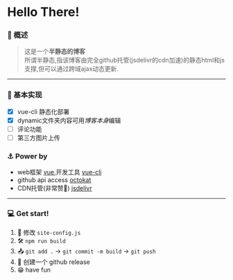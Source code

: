 # Hello There!


### 🎂 概述

> 这是一个**半静态的博客**  
> 所谓半静态,指该博客由完全github托管(jsdelivr的cdn加速)的静态html和js支撑,但可以通过跨域ajax动态更新.

---

### 🔨 基本实现
- [x] vue-cli 静态化部署
- [x] dynamic文件夹内容可用*博客本身*编辑
- [ ] 评论功能
- [ ] 第三方图片上传

### ⚓ Power by
* web框架 [vue](https://vuejs.org),开发工具 [vue-cli](https://cli.vuejs.org)
* github api access [octokat](https://github.com/philschatz/octokat.js)
* CDN托管(非常赞👊) [jsdelivr](https://www.jsdelivr.com/)

--- 

### 💻 Get start!

1. 📃 修改 `site-config.js`
2. 🛠 `npm run build `
3. 📤 `git add .` -> `git commit -m build` -> `git push`
4. 🚀 创建一个 github release
5. 😁 have fun
